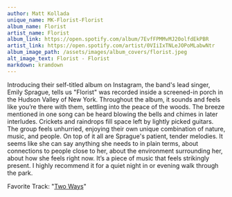 ```yaml
---
author: Matt Kollada
unique_name: MK-Florist-Florist
album_name: Florist
artist_name: Florist
album_link: https://open.spotify.com/album/7EvfFPMMvMJ20olfdEkPBR
artist_link: https://open.spotify.com/artist/0VIiIxTNLeJOPoMLabwNtr
album_image_path: /assets/images/album_covers/florist.jpeg
alt_image_text: Florist - Florist
markdown: kramdown
---
```

Introducing their self-titled album on Instagram, the band's lead singer, Emily Sprague, tells us "Florist" was recorded inside a screened-in porch in the Hudson Valley of New York. Throughout the album, it sounds and feels like you’re there with them, settling into the peace of the woods. The breeze mentioned in one song can be heard blowing the bells and chimes in later interludes. Crickets and raindrops fill space left by lightly picked guitars. The group feels unhurried, enjoying their own unique combination of nature, music, and people. On top of it all are Sprague's patient, tender melodies. It seems like she can say anything she needs to in plain terms, about connections to people close to her, about the environment surrounding her, about how she feels right now. It’s a piece of music that feels strikingly present. I highly recommend it for a quiet night in or evening walk through the park.

Favorite Track: "<a href="https://open.spotify.com/track/1IYzmTiQXKfNJ8VUVm7Fnf">Two Ways</a>"
